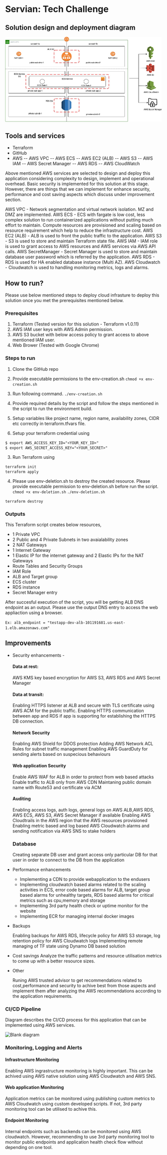 # Servian: Tech Challenge

## Solution design and deployment diagram

![Blank diagram](https://github.com/isuru-yasantha/assignment/blob/74d60ce06612cd299d665b6dae48d24100525b35/images/DeploymentDiagram.jpg)

## Tools and services 

- Terraform 
- GitHub
- AWS
-- AWS VPC
-- AWS ECS
-- AWS EC2 (ALB)
-- AWS S3
-- AWS IAM
-- AWS Secret Manager
-- AWS RDS
-- AWS CloudWatch

 Above mentioned AWS services are selected to design and deploy this application considering complexity to design, implement and operational overhead. Basic security is implemented for this solution at this stage. However, there are things that we can implement for enhance security, performance and cost saving aspects which discuss under improvement section.

 AWS VPC -  Network segmentation and virtual network isolation. MZ and DMZ are implemented. 
 AWS ECS - ECS with fargate is low cost, less complex solution to run containerized applications without putting much effort to maintain. Compute resources are provisioned and scaling based on resource requirement which help to reduce the infrastructure cost. 
 AWS EC2 (ALB) - ALB is used to front the public traffic to the application. 
 AWS S3 - S3 is used to store and maintain Terraform state file.
 AWS IAM - IAM role is used to grant access to AWS resources and AWS services via AWS API calls.
 AWS SecretManager - Secret Manager is used to store and maintain database user password which is referred by the application.
 AWS RDS - RDS is used for HA enabled database instance (Multi AZ).
 AWS Cloudwatch - Cloudwatch is used to handling monitoring metrics, logs and alarms. 

## How to run?

Please use below mentioned steps to deploy cloud infrasture to deploy this solution once you met the prerequisites mentioned below.

### Prerequisites

1. Terraform (Tested version for this solution - Terraform v1.0.11)
2. AWS IAM user keys with AWS Admin permission.
3. AWS S3 bucket with below access policy to grant access to above mentioned IAM user.
4. Web Brower (Tested with Google Chrome)

### Steps to run

1. Clone the GitHub repo
2. Provide executable permissions to the env-creation.sh 
```chmod +x env-creation.sh```
3. Run following command. 
```./env-creation.sh```

4. Provide required details by the script and follow the steps mentioned in the script to run the environment build. 

1. Setup variables like project name, region name, availability zones, CIDR etc  correctly in terraform.tfvars file.
2. Setup your terraform credential using 
```
$ export AWS_ACCESS_KEY_ID="<YOUR_KEY_ID>"
$ export AWS_SECRET_ACCESS_KEY="<YOUR_SECRET>"
```
3. Run Terraform using 
```
terraform init
terraform apply
```
4. Please use env-deletion.sh to destroy the created resource. Please provide executable permission to env-deletion.sh before run the script.
```chmod +x env-deletion.sh```
```./env-deletion.sh```

```
terraform destroy
```

### Outputs

This Terraform script creates below resources, 

- 1 Private VPC
- 2 Public and 4 Private Subnets in two avaialability zones
- 2 NAT Gateways
- 1 Internet Gateway
- 1 Elastic IP for the internet gateway and 2 Elastic IPs for the NAT Gateways
- Route Tables and Security Groups
- IAM Role
- ALB and Target group
- ECS cluster
- RDS instance
- Secret Manager entry

After succesful execution of the script, you will be getting ALB DNS endpoint as an output. Please use the output DNS entry to access the web appliaction using a browser. 

```Ex: alb_endpoint = "testapp-dev-alb-101191681.us-east-1.elb.amazonaws.com"```

## Improvements

 - Security enhancements -
    #### Data at rest:

    AWS KMS key based encryption for AWS S3, AWS RDS and AWS Secret Manager

    #### Data at transit:

    Enabling HTTPS listener at ALB and secure with TLS certificate using AWS ACM for the public traffic. 
    Enabling HTTPS communication between app and RDS if app is supporting for establishing the HTTPS DB connection. 

    #### Network Security

    Enabling AWS Shield for DDOS protection
    Adding AWS Network ACL Rules for subnet traffic management
    Enabling AWS GuardDuty for sending alerts based on suspecious behaviours

    #### Web application Security

    Enable AWS WAF for ALB in order to protect from web based attacks
    Enable traffic to ALB only from AWS CDN
    Maintaning public domain name with Route53 and certificate via ACM

    #### Auditing

    Enabling access logs, auth logs, general logs on AWS ALB,AWS RDS, AWS ECS, AWS S3, AWS Secret Manager if available
    Enabling AWS Cloudtrails in the AWS region that the AWS resources provisioned
    Enabling metric based and log based AWS Cloudwatch alarms and sending notification via AWS SNS to stake holders

    ### Database

    Creating separate DB user and grant access only particular DB for that user in order to connect to the DB from the application

- Performance enhancements  

    - Implementing a CDN to provide webapplication to the endusers
    - Implementing cloudwatch based alarms related to the scaling activities in ECS, error code based alarms for ALB, target group based alarms for unhealthy targets, RDS based alarms for critical metrics such as cpu,memory and storage
    - Implementing 3rd party health check or uptime monitor for the website
    - Implementing ECR for managing internal docker images

- Backups  

    Enabling backups for AWS RDS, lifecycle policy for AWS S3 storage, log retention policy for AWS Cloudwatch logs
    Implementing remote managing of TF state using Dynamo DB based solution


- Cost savings
    Analyze the traffic patterns and resource utilisation metrics to come up with a better resource sizes. 

- Other 

   Runing AWS trusted advisor to get recommendations related to cost,performance and security to achive best from those aspects and implement them after analyzing the AWS recommendations according to the application requirements. 




### CI/CD Pipeline

Diagram describes the CI/CD process for this application that can be implemented using AWS services.

![Blank diagram](https://github.com/isuru-yasantha/assignment/blob/0c27510c590b8e6d20106981c5d16e9729daf57a/images/cicdProcess.jpg)

### Monitoring, Logging and Alerts

#### Infrastructure Monitoring  

Enabling AWS ingrastructure monitoring is highly important. This can be achived using AWS native solution using AWS Cloudwatch and AWS SNS.

#### Web application Monitoring  

Application metrics can be monitored using publishing custom metrics to AWS Cloudwatch using custom developed scripts. If not, 3rd party monitoring tool can be utilised to achive this. 

#### Endpoint Monitoring  

Internal endpoints such as backends can be monitored using AWS cloudwatch. However, recommending to use 3rd party monitoring tool to monitor public endpoints and application health check flow without depending on one tool. 